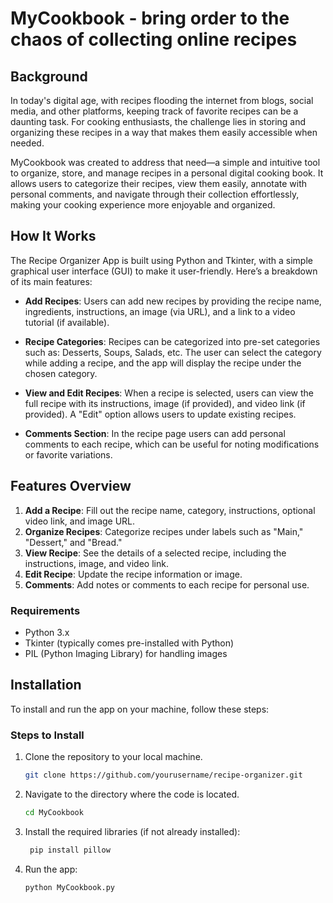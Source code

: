 # MyCookbook - bring order to the chaos of collecting online recipes

## Background

In today's digital age, with recipes flooding the internet from blogs, social media, and other platforms, keeping track of favorite recipes can be a daunting task. For cooking enthusiasts, the challenge lies in storing and organizing these recipes in a way that makes them easily accessible when needed.

MyCookbook was created to address that need—a simple and intuitive tool to organize, store, and manage recipes in a personal digital cooking book. It allows users to categorize their recipes, view them easily, annotate with personal comments, and navigate through their collection effortlessly, making your cooking experience more enjoyable and organized.

## How It Works
The Recipe Organizer App is built using Python and Tkinter, with a simple graphical user interface (GUI) to make it user-friendly. Here’s a breakdown of its main features:

- **Add Recipes**: Users can add new recipes by providing the recipe name, ingredients, instructions, an image (via URL), and a link to a video tutorial (if available).
  
- **Recipe Categories**: Recipes can be categorized into pre-set categories such as: Desserts, Soups, Salads, etc. The user can select the category while adding a recipe, and the app will display the recipe under the chosen category.

- **View and Edit Recipes**: When a recipe is selected, users can view the full recipe with its instructions, image (if provided), and video link (if provided). A "Edit" option allows users to update existing recipes.

- **Comments Section**: In the recipe page users can add personal comments to each recipe, which can be useful for noting modifications or favorite variations.

## Features Overview
1. **Add a Recipe**: Fill out the recipe name, category, instructions, optional video link, and image URL.
2. **Organize Recipes**: Categorize recipes under labels such as "Main," "Dessert," and "Bread."
3. **View Recipe**: See the details of a selected recipe, including the instructions, image, and video link.
4. **Edit Recipe**: Update the recipe information or image.
5. **Comments**: Add notes or comments to each recipe for personal use.


### Requirements
- Python 3.x
- Tkinter (typically comes pre-installed with Python)
- PIL (Python Imaging Library) for handling images

  
## Installation
To install and run the app on your machine, follow these steps:


### Steps to Install
1. Clone the repository to your local machine.
   ```bash
   git clone https://github.com/yourusername/recipe-organizer.git

2. Navigate to the directory where the code is located.
   ```bash
   cd MyCookbook

3. Install the required libraries (if not already installed):
   ```bash
    pip install pillow

4. Run the app:
   ```bash
   python MyCookbook.py
